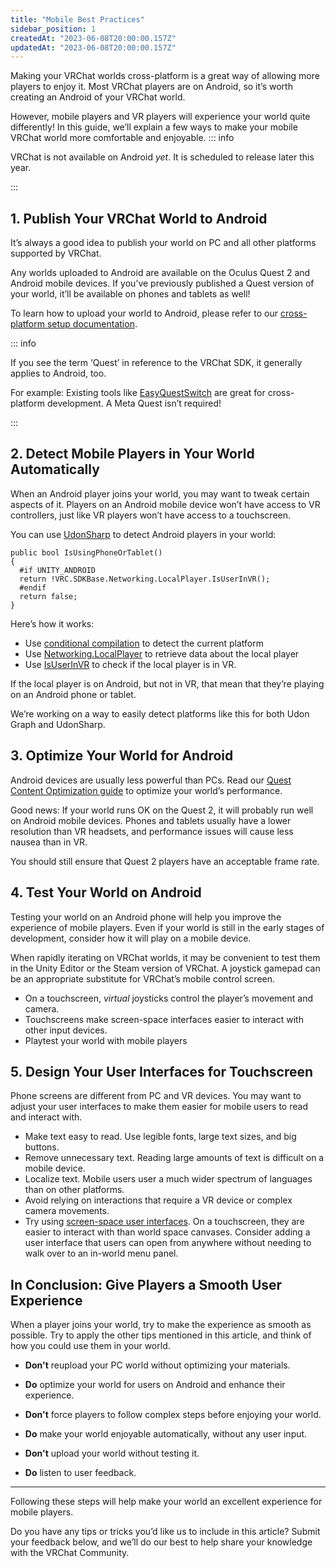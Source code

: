```yaml
---
title: "Mobile Best Practices"
sidebar_position: 1
createdAt: "2023-06-08T20:00:00.157Z"
updatedAt: "2023-06-08T20:00:00.157Z"
---
```

Making your VRChat worlds cross-platform is a great way of allowing more players to enjoy it. Most VRChat players are on Android, so it’s worth creating an Android of your VRChat world.

However, mobile players and VR players will experience your world quite differently! In this guide, we’ll explain a few ways to make your mobile VRChat world more comfortable and enjoyable.
::: info

VRChat is not available on Android _yet_.
It is scheduled to release later this year.

:::
## 1. Publish Your VRChat World to Android

It’s always a good idea to publish your world on PC and all other platforms supported by VRChat.

Any worlds uploaded to Android are available on the Oculus Quest 2 and Android mobile devices. If you’ve previously published a Quest version of your world, it’ll be available on phones and tablets as well!

To learn how to upload your world to Android, please refer to our [cross-platform setup documentation](https://creators.vrchat.com/platforms/android/cross-platform-setup).

::: info

If you see the term ‘Quest’ in reference to the VRChat SDK, it generally applies to Android, too.

For example: Existing tools like [EasyQuestSwitch](https://vcc.docs.vrchat.com/vpm/curated-community-packages#easyquestswitch) are great for cross-platform development. A Meta Quest isn’t required!

:::

## 2. Detect Mobile Players in Your World Automatically

When an Android player joins your world, you may want to tweak certain aspects of it. Players on an Android mobile device won’t have access to VR controllers, just like VR players won’t have access to a touchscreen.

You can use [UdonSharp](https://udonsharp.docs.vrchat.com/) to detect Android players in your world:

```
public bool IsUsingPhoneOrTablet()
{
  #if UNITY_ANDROID
  return !VRC.SDKBase.Networking.LocalPlayer.IsUserInVR();
  #endif
  return false;
}
```

Here’s how it works:

- Use [conditional compilation](https://docs.unity3d.com/2019.4/Documentation/Manual/PlatformDependentCompilation.html) to detect the current platform
- Use [Networking.LocalPlayer](https://creators.vrchat.com/worlds/udon/players/) to retrieve data about the local player
- Use [IsUserInVR](https://creators.vrchat.com/worlds/udon/players/#isuserinvr) to check if the local player is in VR.

If the local player is on Android, but not in VR, that mean that they’re playing on an Android phone or tablet.

We’re working on a way to easily detect platforms like this for both Udon Graph and UdonSharp.

## 3. Optimize Your World for Android

Android devices are usually less powerful than PCs. Read our [Quest Content Optimization guide](https://creators.vrchat.com/platforms/android/quest-content-optimization/) to optimize your world’s performance.

Good news: If your world runs OK on the Quest 2, it will probably run well on Android mobile devices. Phones and tablets usually have a lower resolution than VR headsets, and performance issues will cause less nausea than in VR.

You should still ensure that Quest 2 players have an acceptable frame rate.

## 4. Test Your World on Android

Testing your world on an Android phone will help you improve the experience of mobile players. Even if your world is still in the early stages of development, consider how it will play on a mobile device.

When rapidly iterating on VRChat worlds, it may be convenient to test them in the Unity Editor or the Steam version of VRChat. A joystick gamepad can be an appropriate substitute for VRChat’s mobile control screen.

- On a touchscreen, _virtual_ joysticks control the player’s movement and camera.
- Touchscreens make screen-space interfaces easier to interact with other input devices.
- Playtest your world with mobile players

## 5. Design Your User Interfaces for Touchscreen

Phone screens are different from PC and VR devices. You may want to adjust your user interfaces to make them easier for mobile users to read and interact with.

- Make text easy to read. Use legible fonts, large text sizes, and big buttons.
- Remove unnecessary text. Reading large amounts of text is difficult on a mobile device.
- Localize text. Mobile users user a much wider spectrum of languages than on other platforms.
- Avoid relying on interactions that require a VR device or complex camera movements.
- Try using [screen-space user interfaces](https://docs.unity3d.com/Packages/com.unity.ugui@2.0/manual/UICanvas.html). On a touchscreen, they are easier to interact with than world space canvases. Consider adding a user interface that users can open from anywhere without needing to walk over to an in-world menu panel.

## In Conclusion: Give Players a Smooth User Experience

When a player joins your world, try to make the experience as smooth as possible. Try to apply the other tips mentioned in this article, and think of how you could use them in your world.

- **Don't** reupload your PC world without optimizing your materials.
- **Do** optimize your world for users on Android and enhance their experience.

- **Don't** force players to follow complex steps before enjoying your world.
- **Do** make your world enjoyable automatically, without any user input.

- **Don't** upload your world without testing it.
- **Do** listen to user feedback.

---

Following these steps will help make your world an excellent experience for mobile players.

Do you have any tips or tricks you’d like us to include in this article? Submit your feedback below, and we’ll do our best to help share your knowledge with the VRChat Community.
